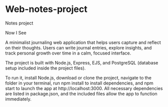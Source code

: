 # Web-notes-project
Notes project

Now I See

A minimalist journaling web application that helps users capture and reflect on their thoughts. Users can write journal entries, explore insights, and track personal growth over time in a calm, focused interface.

The project is built with Node.js, Express, EJS, and PostgreSQL (database setup included inside the project files).

To run it, install Node.js, download or clone the project, navigate to the folder in your terminal, run npm install to install dependencies, and npm start to launch the app at http://localhost:3000. All necessary dependencies are listed in package.json, and the included files allow the app to function immediately.
